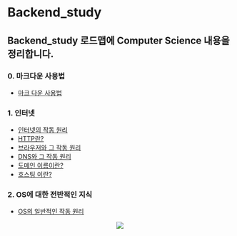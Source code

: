 # Backend_study

## Backend_study 로드맵에 Computer Science 내용을 정리합니다.
### 0. 마크다운 사용법
- <a href="Markdown.md">마크 다운 사용법 </a>
### 1. 인터넷
- <a href="Internet.md">인터넷의 작동 원리</a>
- <a href="Http.md">HTTP란?</a>
- <a href="Browser.md">브라우저와 그 작동 원리</a>
- <a href="DNS.md">DNS와 그 작동 원리</a>
- <a href="DomainName.md">도메인 이름이란?</a>
- <a href="Hosting.md">호스팅 이란?</a>
### 2. OS에 대한 전반적인 지식
- <a href="OperatingSystem.md">OS의 일반적인 작동 원리</a>




<p align="center">
  <img src="Pictures\Backend_road_map.png">
</p>
